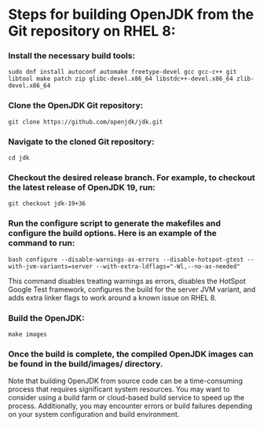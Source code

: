 # Steps for building OpenJDK from the Git repository on RHEL 8:

### Install the necessary build tools:
```
sudo dnf install autoconf automake freetype-devel gcc gcc-c++ git libtool make patch zip glibc-devel.x86_64 libstdc++-devel.x86_64 zlib-devel.x86_64
```

### Clone the OpenJDK Git repository:
```
git clone https://github.com/openjdk/jdk.git
```

### Navigate to the cloned Git repository:
```
cd jdk
```

### Checkout the desired release branch. For example, to checkout the latest release of OpenJDK 19, run:
```
git checkout jdk-19+36
```

### Run the configure script to generate the makefiles and configure the build options. Here is an example of the command to run:
```
bash configure --disable-warnings-as-errors --disable-hotspot-gtest --with-jvm-variants=server --with-extra-ldflags="-Wl,--no-as-needed"
```

This command disables treating warnings as errors, disables the HotSpot Google Test framework, configures the build for the server JVM 
variant, and adds extra linker flags to work around a known issue on RHEL 8.

### Build the OpenJDK:
```
make images
```

### Once the build is complete, the compiled OpenJDK images can be found in the build/images/ directory.

Note that building OpenJDK from source code can be a time-consuming process that requires significant system resources. You may want 
to consider using a build farm or cloud-based build service to speed up the process. Additionally, you may encounter errors or build 
failures depending on your system configuration and build environment.
